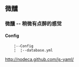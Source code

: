 微醺
---
### 微醺 -- 稍微有点醉的感觉
#### Config
```
	¦--Config
	¦  ¦--­­database.yml
```

http://nodeca.github.com/js-yaml/
